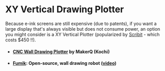 # XY Vertical Drawing Plotter

Because e-ink screens are still expensive (due to patents), if you want a large display that's always visible but does not consume power, an option you might consider is a XY Vertical Plotter (popularized by [Scribit](https://scribit.design/) - which costs $450 !!).

* #### [CNC Wall Drawing Plotter](https://shopmakerq.com/product/cnc-wall-drawing-plotter/) by MakerQ (Kochi)
* #### [Fumik](https://www.fumik.com/): Open-source, wall drawing robot ([video](https://www.youtube.com/watch?v=QAVDT_W5Alc))

